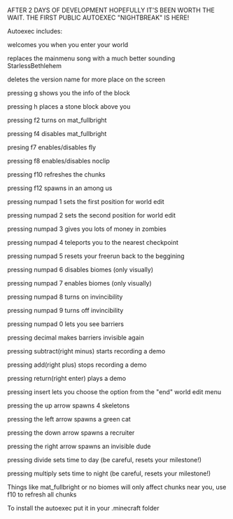 AFTER 2 DAYS OF DEVELOPMENT HOPEFULLY IT'S BEEN WORTH THE WAIT.
THE FIRST PUBLIC AUTOEXEC "NIGHTBREAK" IS HERE!



Autoexec includes:

welcomes you when you enter your world

replaces the mainmenu song with a much better sounding StarlessBethlehem

deletes the version name for more place on the screen

pressing g shows you the info of the block

pressing h places a stone block above you

pressing f2 turns on mat_fullbright

pressing f4 disables mat_fullbright

presing f7 enables/disables fly

pressing f8 enables/disables noclip

pressing f10 refreshes the chunks

pressing f12 spawns in an among us

pressing numpad 1 sets the first position for world edit

pressing numpad 2 sets the second position for world edit

pressing numpad 3 gives you lots of money in zombies

pressing numpad 4 teleports you to the nearest checkpoint

pressing numpad 5 resets your freerun back to the beggining

pressing numpad 6 disables biomes (only visually)

pressing numpad 7 enables biomes (only visually)

pressing numpad 8 turns on invincibility

pressing numpad 9 turns off invincibility

pressing numpad 0 lets you see barriers

pressing decimal makes barriers invisible again

pressing subtract(right minus) starts recording a demo

pressing add(right plus) stops recording a demo

pressing return(right enter) plays a demo

pressing insert lets you choose the option from the "end" world edit menu

pressing the up arrow spawns 4 skeletons

pressing the left arrow spawns a green cat

pressing the down arrow spawns a recruiter

pressing the right arrow spawns an invisible dude

pressing divide sets time to day (be careful, resets your milestone!)

pressing multiply sets time to night (be careful, resets your milestone!)



Things like mat_fullbright or no biomes will only affect chunks near you, use f10 to refresh all chunks



To install the autoexec put it in your .minecraft folder 
